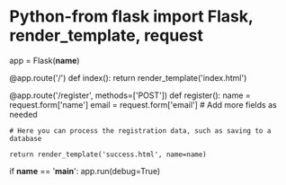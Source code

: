 # Python-from flask import Flask, render_template, request

app = Flask(__name__)

@app.route('/')
def index():
    return render_template('index.html')

@app.route('/register', methods=['POST'])
def register():
    name = request.form['name']
    email = request.form['email']
    # Add more fields as needed
    
    # Here you can process the registration data, such as saving to a database
    
    return render_template('success.html', name=name)

if __name__ == '__main__':
    app.run(debug=True)
    
